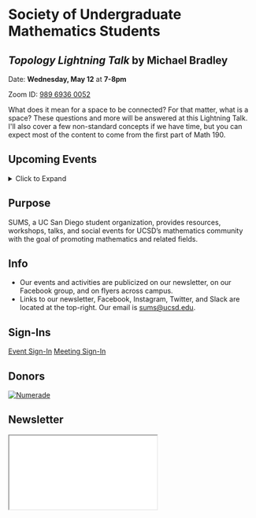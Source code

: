 # Society of Undergraduate Mathematics Students

<!-- Insert an `Announcement` component here when applicable -->
<Announcement>

## *Topology Lightning Talk* by Michael Bradley

Date: **Wednesday, May 12** at **7-8pm**

Zoom ID: [989 6936 0052](https://ucsd.zoom.us/j/98969360052)

What does it mean for a space to be connected?
For that matter, what is a space?
These questions and more will be answered at this Lightning Talk.
I'll also cover a few non-standard concepts if we have time, but you can expect most of the content to come from the first part of Math 190.

</Announcement>

## Upcoming Events

<details>
    <summary class="btn btn-info">Click to Expand</summary>
    <iframe src="https://calendar.google.com/calendar/embed?src=slpj546eineo7jbkr2cqvmtcm0%40group.calendar.google.com&ctz=America%2FLos_Angeles&mode=AGENDA" style="border: 0" width="100%" height="600" frameborder="0" scrolling="no"></iframe>
</details>

## Purpose

SUMS, a UC San Diego student organization, provides resources, workshops, talks, and social events for UCSD’s mathematics community with the goal of promoting mathematics and related fields.

## Info

* Our events and activities are publicized on our newsletter, on our Facebook group, and on flyers across campus.
* Links to our newsletter, Facebook, Instagram, Twitter, and Slack are located at the top-right. Our email is [sums@ucsd.edu](mailto:sums@ucsd.edu).

## Sign-Ins

<a class="btn btn-primary btn-lg btn-block" rel="noopener noreferrer" href="./event-sign-in.html">Event Sign-In</a>
<a class="btn btn-secondary btn-lg btn-block" rel="noopener noreferrer" href="./meeting-sign-in.html">Meeting Sign-In</a>

## Donors

<a href="https://www.numerade.com/"><img class="donor" src="donors/numerade.png" alt="Numerade"></a>

## Newsletter

<iframe class="newsletter rounded" src="./newsletters/latest.html"></iframe>
